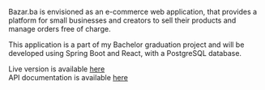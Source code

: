 Bazar.ba is envisioned as an e-commerce web application, that provides a platform for small businesses and creators to sell their products and manage orders free of charge. 

This application is a part of my Bachelor graduation project and will be developed using Spring Boot and React, with a PostgreSQL database.

Live version is available [here](http://bazar-ba.herokuapp.com) <br>
API documentation is available [here](https://bazar-ba-server.herokuapp.com/swagger-ui.html) 

